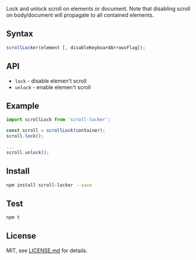 Lock and unlock scroll on elements or document.
Note that disabling scroll on body/document will propagate to all contained elements.

## Syntax
```javascript
scrollLocker(element [, disableKeyboardArrowsFlag]);
```

## API
* ```lock``` - disable elemen't scroll
* ```unlock``` - enable elemen't scroll


## Example
```javascript
import scrollLock from 'scroll-locker';

const scroll = scrollLock(container);
scroll.lock();

...
scroll.unlock();

```

## Install
```sh
npm install scroll-locker --save
``` 

## Test
```sh
npm t
``` 

## License
MIT, see [LICENSE.md](http://github.com/Jam3/scroll-locker/blob/master/LICENSE) for details.
